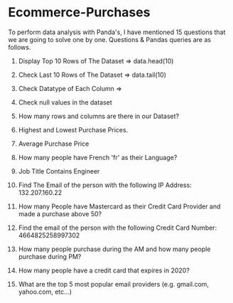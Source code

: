 # Ecommerce-Purchases

To perform data analysis with Panda's, I have mentioned 15 questions that we are going to solve one by one. Questions & Pandas queries are as follows.
1. Display Top 10 Rows of The Dataset
=> data.head(10)
2. Check Last 10 Rows of The Dataset
=> data.tail(10)
3. Check Datatype of Each Column
=>
4. Check null values in the dataset

5. How many rows and columns are there in our Dataset? 

6. Highest and Lowest Purchase Prices.

7. Average Purchase Price

8. How many people have French 'fr' as their Language?

9. Job Title Contains Engineer

10. Find The Email of the person with the following IP Address: 132.207.160.22

11. How many People have Mastercard as their Credit Card Provider and made a purchase above 50?

12. Find the email of the person with the following Credit Card Number: 4664825258997302

13. How many people purchase during the AM and how many people purchase during PM?

14. How many people have a credit card that expires in 2020?

15. What are the top 5 most popular email providers (e.g. gmail.com, yahoo.com, etc...)


